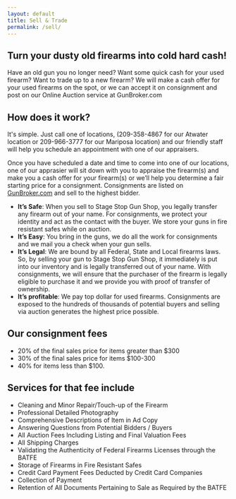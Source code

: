 ```yaml
---
layout: default
title: Sell & Trade
permalink: /sell/
---
```


## Turn your dusty old firearms into cold hard cash!

Have an old gun you no longer need? Want some quick cash for your used firearm? Want to trade up to a new firearm? We will make a cash offer for your used firearms on the spot, or we can accept it on consignment and post on our Online Auction service at GunBroker.com

## How does it work?

It's simple. Just call one of locations, (209-358-4867 for our Atwater location or 209-966-3777 for our Mariposa location) and our friendly staff will help you schedule an appointment with one of our appraisers.

Once you have scheduled a date and time to come into one of our locations, one of our apprasier will sit down with you to appraise the firearm(s) and make you a cash offer for your firearm(s) or we’ll help you determine a fair starting price for a consignment. Consignments are listed on <a href="http://www.gunbroker.com/Auction/BI.aspx?IncludeSellers=2068753" target="_blank">GunBroker.com</a> and sell to the highest bidder.

- **It’s Safe**: When you sell to Stage Stop Gun Shop, you legally transfer any firearm out of your name. For consignments, we protect your identity and act as the contact with the buyer. We store your guns in fire resistant safes while on auction.
- **It’s Easy**: You bring in the guns, we do all the work for consignments and we mail you a check when your gun sells.
- **It’s Legal**: We are bound by all Federal, State and Local firearms laws. So, by selling your gun to Stage Stop Gun Shop, it immediately is put into our inventory and is legally transferred out of your name. With consignments, we will ensure that the purchaser of the firearm is legally eligible to purchase it and we provide you with proof of transfer of ownership.
- **It’s profitable**: We pay top dollar for used firearms. Consignments are exposed to the hundreds of thousands of potential buyers and selling via auction generates the highest price possible.

## Our consignment fees

- 20% of the final sales price for items greater than $300  
- 30% of the final sales price for items $100-300  
- 40% for items less than $100.  

## Services for that fee include

- Cleaning and Minor Repair/Touch-up of the Firearm
- Professional Detailed Photography
- Comprehensive Descriptions of Item in Ad Copy
- Answering Questions from Potential Bidders / Buyers
- All Auction Fees Including Listing and Final Valuation Fees
- All Shipping Charges
- Validating the Authenticity of Federal Firearms Licenses through the BATFE
- Storage of Firearms in Fire Resistant Safes
- Credit Card Payment Fees Deducted by Credit Card Companies
- Collection of Payment
- Retention of All Documents Pertaining to Sale as Required by the BATFE

